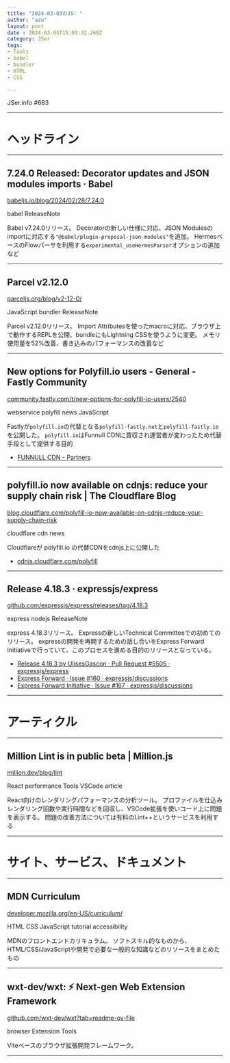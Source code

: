 ```yaml
---
title: "2024-03-03のJS: "
author: "azu"
layout: post
date : 2024-03-03T15:03:32.260Z
category: JSer
tags:
- Tools
- babel
- bundler
- HTML
- CSS

---
```


JSer.info #683

----

<h1 class="site-genre">ヘッドライン</h1>

----

## 7.24.0 Released: Decorator updates and JSON modules imports · Babel
[babeljs.io/blog/2024/02/28/7.24.0](https://babeljs.io/blog/2024/02/28/7.24.0 "7.24.0 Released: Decorator updates and JSON modules imports · Babel")
<p class="jser-tags jser-tag-icon"><span class="jser-tag">babel</span> <span class="jser-tag">ReleaseNote</span></p>

Babel v7.24.0リリース。
Decoratorの新しい仕様に対応、JSON Modulesのimportに対応する`"@babel/plugin-proposal-json-modules"`を追加。
HermesベースのFlowパーサを利用する`experimental_useHermesParser`オプションの追加など


----

## Parcel v2.12.0
[parceljs.org/blog/v2-12-0/](https://parceljs.org/blog/v2-12-0/ "Parcel v2.12.0")
<p class="jser-tags jser-tag-icon"><span class="jser-tag">JavaScript</span> <span class="jser-tag">bundler</span> <span class="jser-tag">ReleaseNote</span></p>

Parcel v2.12.0リリース。
Import Attributesを使ったmacroに対応、ブラウザ上で動作するREPLを公開、bundleにもLightning CSSを使うように変更。
メモリ使用量を52%改善、書き込みのパフォーマンスの改善など


----

## New options for Polyfill.io users - General - Fastly Community
[community.fastly.com/t/new-options-for-polyfill-io-users/2540](https://community.fastly.com/t/new-options-for-polyfill-io-users/2540 "New options for Polyfill.io users - General - Fastly Community")
<p class="jser-tags jser-tag-icon"><span class="jser-tag">webservice</span> <span class="jser-tag">polyfill</span> <span class="jser-tag">news</span> <span class="jser-tag">JavaScript</span></p>

Fastlyが`polyfill.io`の代替となる`polyfill-fastly.net`と`polyfill-fastly.io`を公開した。
`polyfill.io`はFunnull CDNに買収され運営者が変わったため代替手段として提供する目的

- [FUNNULL CDN - Partners](https://funnull.com/Partner/ "FUNNULL CDN - Partners")

----

## polyfill.io now available on cdnjs: reduce your supply chain risk | The Cloudflare Blog
[blog.cloudflare.com/polyfill-io-now-available-on-cdnjs-reduce-your-supply-chain-risk](https://blog.cloudflare.com/polyfill-io-now-available-on-cdnjs-reduce-your-supply-chain-risk "polyfill.io now available on cdnjs: reduce your supply chain risk | The Cloudflare Blog")
<p class="jser-tags jser-tag-icon"><span class="jser-tag">cloudflare</span> <span class="jser-tag">cdn</span> <span class="jser-tag">news</span></p>

Cloudflareが polyfill.io の代替CDNをcdnjs上に公開した

- [cdnjs.cloudflare.com/polyfill](https://cdnjs.cloudflare.com/polyfill/ "cdnjs.cloudflare.com/polyfill")

----

## Release 4.18.3 · expressjs/express
[github.com/expressjs/express/releases/tag/4.18.3](https://github.com/expressjs/express/releases/tag/4.18.3 "Release 4.18.3 · expressjs/express")
<p class="jser-tags jser-tag-icon"><span class="jser-tag">express</span> <span class="jser-tag">nodejs</span> <span class="jser-tag">ReleaseNote</span></p>

express 4.18.3リリース。
Expressの新しいTechnical Committeeでの初めてのリリース。
expressの開発を再開するための話し合いをExpress Forward Initiativeで行っていて、このプロセスを進める目的のリリースとなっている。

- [Release 4.18.3 by UlisesGascon · Pull Request #5505 · expressjs/express](https://github.com/expressjs/express/pull/5505 "Release 4.18.3 by UlisesGascon · Pull Request #5505 · expressjs/express")
- [Express Forward · Issue #160 · expressjs/discussions](https://github.com/expressjs/discussions/issues/160 "Express Forward · Issue #160 · expressjs/discussions")
- [Express Forward Initiative · Issue #167 · expressjs/discussions](https://github.com/expressjs/discussions/issues/167 "Express Forward Initiative · Issue #167 · expressjs/discussions")

----
<h1 class="site-genre">アーティクル</h1>

----

## Million Lint is in public beta | Million.js
[million.dev/blog/lint](https://million.dev/blog/lint "Million Lint is in public beta | Million.js")
<p class="jser-tags jser-tag-icon"><span class="jser-tag">React</span> <span class="jser-tag">performance</span> <span class="jser-tag">Tools</span> <span class="jser-tag">VSCode</span> <span class="jser-tag">article</span></p>

React向けのレンダリングパフォーマンスの分析ツール。
プロファイルを仕込みレンダリング回数や実行時間などを回収し、VSCode拡張を使いコード上に問題を表示する。
問題の改善方法については有料のLint++というサービスを利用する


----
<h1 class="site-genre">サイト、サービス、ドキュメント</h1>

----

## MDN Curriculum
[developer.mozilla.org/en-US/curriculum/](https://developer.mozilla.org/en-US/curriculum/ "MDN Curriculum")
<p class="jser-tags jser-tag-icon"><span class="jser-tag">HTML</span> <span class="jser-tag">CSS</span> <span class="jser-tag">JavaScript</span> <span class="jser-tag">tutorial</span> <span class="jser-tag">accessibility</span></p>

MDNのフロントエンドカリキュラム。
ソフトスキル的なものから、HTML/CSS/JavaScriptや開発で必要な一般的な知識などのリソースをまとめたもの


----

## wxt-dev/wxt: ⚡ Next-gen Web Extension Framework
[github.com/wxt-dev/wxt?tab&#x3D;readme-ov-file](https://github.com/wxt-dev/wxt?tab=readme-ov-file "wxt-dev/wxt: ⚡ Next-gen Web Extension Framework")
<p class="jser-tags jser-tag-icon"><span class="jser-tag">browser</span> <span class="jser-tag">Extension</span> <span class="jser-tag">Tools</span></p>

Viteベースのブラウザ拡張開発フレームワーク。


----
